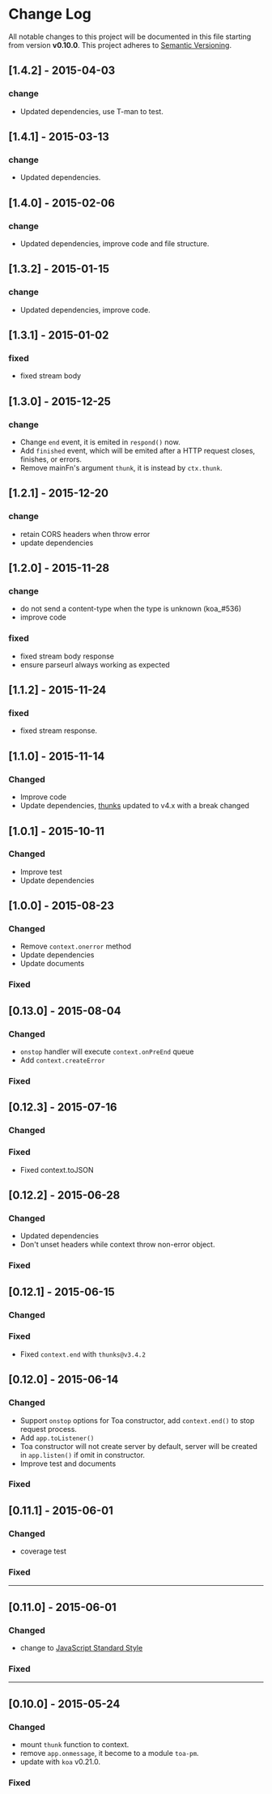 # Change Log

All notable changes to this project will be documented in this file starting from version **v0.10.0**.
This project adheres to [Semantic Versioning](http://semver.org/).

## [1.4.2] - 2015-04-03

### change

- Updated dependencies, use T-man to test.

## [1.4.1] - 2015-03-13

### change

- Updated dependencies.

## [1.4.0] - 2015-02-06

### change

- Updated dependencies, improve code and file structure.

## [1.3.2] - 2015-01-15

### change

- Updated dependencies, improve code.

## [1.3.1] - 2015-01-02

### fixed

- fixed stream body

## [1.3.0] - 2015-12-25
### change

- Change `end` event, it is emited in `respond()` now.
- Add `finished` event, which will be emited after a HTTP request closes, finishes, or errors.
- Remove mainFn's argument `thunk`, it is instead by `ctx.thunk`.

## [1.2.1] - 2015-12-20
### change

- retain CORS headers when throw error
- update dependencies

## [1.2.0] - 2015-11-28
### change

- do not send a content-type when the type is unknown (koa_#536)
- improve code

### fixed

- fixed stream body response
- ensure parseurl always working as expected

## [1.1.2] - 2015-11-24
### fixed

- fixed stream response.

## [1.1.0] - 2015-11-14
### Changed

- Improve code
- Update dependencies, [thunks](https://github.com/thunks/thunks) updated to v4.x with a break changed

## [1.0.1] - 2015-10-11
### Changed

- Improve test
- Update dependencies

## [1.0.0] - 2015-08-23
### Changed

- Remove `context.onerror` method
- Update dependencies
- Update documents

### Fixed

## [0.13.0] - 2015-08-04
### Changed

- `onstop` handler will execute `context.onPreEnd` queue
- Add `context.createError`

### Fixed

## [0.12.3] - 2015-07-16
### Changed

### Fixed

- Fixed context.toJSON

## [0.12.2] - 2015-06-28
### Changed

- Updated dependencies
- Don't unset headers while context throw non-error object.

### Fixed

## [0.12.1] - 2015-06-15
### Changed

### Fixed

- Fixed `context.end` with `thunks@v3.4.2`

## [0.12.0] - 2015-06-14
### Changed

- Support `onstop` options for Toa constructor, add `context.end()` to stop request process.
- Add `app.toListener()`
- Toa constructor will not create server by default, server will be created in `app.listen()` if omit in constructor.
- Improve test and documents

### Fixed

## [0.11.1] - 2015-06-01
### Changed

- coverage test

### Fixed

---
## [0.11.0] - 2015-06-01
### Changed

- change to [JavaScript Standard Style](https://github.com/feross/standard)

### Fixed

---
## [0.10.0] - 2015-05-24
### Changed

- mount `thunk` function to context.
- remove `app.onmessage`, it become to a module `toa-pm`.
- update with `koa` v0.21.0.

### Fixed
